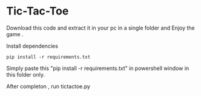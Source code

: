 # Tic-Tac-Toe
Download this code and extract it in your pc in a single folder and Enjoy the game .

Install dependencies

```python3
pip install -r requirements.txt
```

Simply paste this "pip install -r requirements.txt" in powershell window in this folder only.

After completon , run tictactoe.py
